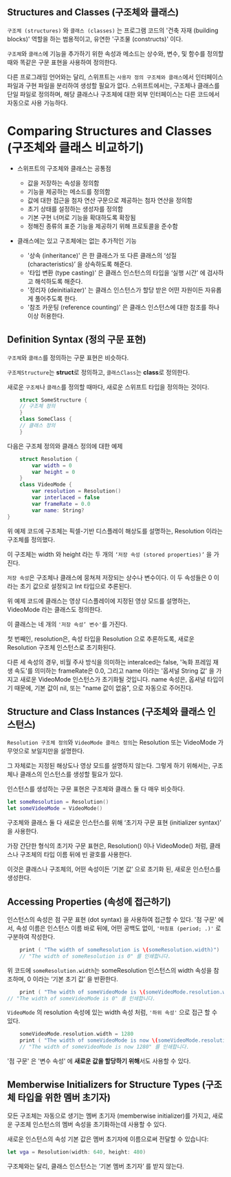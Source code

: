 ## **Structures and Classes (구조체와 클래스)**

`구조체 (structures)` 와 `클래스 (classes)` 는 프로그램 코드의 '건축 자재 (building blocks)' 역할을 하는 범용적이고, 유연한 '구조물 (constructs)' 이다. 

`구조체`와 `클래스`에 기능을 추가하기 위한 속성과 메소드는 상수와, 변수, 및 함수를 정의할 때와 똑같은 구문 표현을 사용하여 정의한다.

다른 프로그래밍 언어와는 달리, 스위프트는 `사용자 정의 구조체와 클래스`에서 인터페이스 파일과 구현 파일을 분리하여 생성할 필요가 없다. 스위프트에서는, 구조체나 클래스를 단일 파일로 정의하며, 해당 클래스나 구조체에 대한 외부 인터페이스는 다른 코드에서 자동으로 사용 가능하다.

# **Comparing Structures and Classes (구조체와 클래스 비교하기)**

- 스위프트의 구조체와 클래스는 공통점
    - 값을 저장하는 속성을 정의함
    - 기능을 제공하는 메소드를 정의함
    - 값에 대한 접근을 첨자 연산 구문으로 제공하는 첨자 연산을 정의함
    - 초기 상태를 설정하는 생성자를 정의함
    - 기본 구현 너머로 기능을 확대하도록 확장됨
    - 정해진 종류의 표준 기능을 제공하기 위해 프로토콜을 준수함

- 클래스에는 있고 구조체에는 없는 추가적인 기능
    - '상속 (inheritance)' 은 한 클래스가 또 다른 클래스의 ‘성질 (characteristics)’ 을 상속하도록 해준다.
    - '타입 변환 (type casting)' 은 클래스 인스턴스의 타입을 ‘실행 시간’ 에 검사하고 해석하도록 해준다.
    - '정리자 (deinitializer)' 는 클래스 인스턴스가 할당 받은 어떤 자원이든 자유롭게 풀어주도록 한다.
    - '참조 카운팅 (reference counting)' 은 클래스 인스턴스에 대한 참조를 하나 이상 허용한다.

## **Definition Syntax (정의 구문 표현)**

`구조체`와 `클래스`를 정의하는 구문 표현은 비슷하다.

`구조체Structure`는 **struct**로 정의하고, `클래스Class`는 **class**로 정의한다.

새로운 `구조체`나 `클래스`를 정의할 때마다, 새로운 스위프트 타입을 정의하는 것이다.

```swift
    struct SomeStructure {
    // 구조체 정의
    }
    class SomeClass {
    // 클래스 정의
    }
```

다음은 구조체 정의와 클래스 정의에 대한 예제

```swift
    struct Resolution {
        var width = 0
        var height = 0
    }
    class VideoMode {
        var resolution = Resolution()
        var interlaced = false
        var frameRate = 0.0
        var name: String?
}
```

위 예제 코드에 구조체는 픽셀-기반 디스플레이 해상도를 설명하는, Resolution 이라는 구조체를 정의했다.

이 구조체는 width 와 height 라는 두 개의 `‘저장 속성 (stored properties)’` 을 가진다. 

`저장 속성`은 구조체나 클래스에 뭉쳐져 저장되는 상수나 변수이다. 이 두 속성들은 0 이라는 초기 값으로 설정되고 Int 타입으로 추론된다.

위 예제 코드에 클래스는 영상 디스플레이에 지정된 영상 모드를 설명하는, VideoMode 라는 클래스도 정의한다. 

이 클래스는 네 개의 `'저장 속성’ 변수'`를 가진다.

첫 번째인, resolution은, 속성 타입을 Resolution 으로 추론하도록, 새로운 Resolution 구조체 인스턴스로 초기화된다.

다른 세 속성의 경우, 비월 주사 방식을 의미하는 interalced는 false, '녹화 프레임 재생 속도'를 의미하는 frameRate은 0.0, 그리고 name 이라는 '옵셔널 String 값' 을 가지고 새로운 VideoMode 인스턴스가 초기화될 것입니다. name 속성은, 옵셔널 타입이기 때문에, 기본 값이 nil, 또는 "name 값이 없음", 으로 자동으로 주어진다.

## **Structure and Class Instances (구조체와 클래스 인스턴스)**

`Resolution 구조체 정의`와 `VideoMode 클래스 정의`는 Resolution 또는 VideoMode 가 무엇으로 보일지만을 설명한다. 

그 자체로는 지정된 해상도나 영상 모드를 설명하지 않는다. 그렇게 하기 위해서는, 구조체나 클래스의 인스턴스를 생성할 필요가 있다.

인스턴스를 생성하는 구문 표현은 구조체와 클래스 둘 다 매우 비슷하다.

```swift
let someResolution = Resolution()
let someVideoMode = VideoMode()
```

구조체와 클래스 둘 다 새로운 인스턴스를 위해 ‘초기자 구문 표현 (initializer syntax)’ 을 사용한다. 

가장 간단한 형식의 초기자 구문 표현은, Resolution() 이나 VideoMode() 처럼, 클래스나 구조체의 타입 이름 뒤에 빈 괄호를 사용한다. 

이것은 클래스나 구조체의, 어떤 속성이든 ‘기본 값’ 으로 초기화 된, 새로운 인스턴스를 생성한다.


## **Accessing Properties (속성에 접근하기)**

인스턴스의 속성은 점 구문 표현 (dot syntax) 을 사용하여 접근할 수 있다. '점 구문' 에서, 속성 이름은 인스턴스 이름 바로 뒤에, 어떤 공백도 없이, `'마침표 (period; .)'` 로 구분하여 작성한다.

```swift
    print ( "The width of someResolution is \(someResolution.width)")
    // "The width of someResolution is 0" 를 인쇄합니다.
```

위 코드에 `someResolution.width`는 someResolution 인스턴스의 width 속성을 참조하며, 0 이라는 ‘기본 초기 값’ 을 반환한다.

```swift
    print ( "The width of someVideoMode is \(someVideoMode.resolution.width)")
// "The width of someVideoMode is 0" 를 인쇄합니다.
```

`VideoMode` 의 resolution 속성에 있는 width 속성 처럼, `'하위 속성'` 으로 접근 할 수 있다.

```swift
    someVideoMode.resolution.width = 1280
    print ( "The width of someVideoMode is now \(someVideoMode.resolution.width)")
    // "The width of someVideoMode is now 1280" 를 인쇄합니다.
```

'점 구문' 은 '변수 속성' 에 **새로운 값을 할당하기 위해**서도 사용할 수 있다.


## **Memberwise Initializers for Structure Types (구조체 타입을 위한 멤버 초기자)**

모든 구조체는 자동으로 생기는 멤버 초기자 (memberwise initializer)를 가지고, 새로운 구조체 인스턴스의 멤버 속성을 초기화하는데 사용할 수 있다.

새로운 인스턴스의 속성 기본 값은 멤버 초기자에 이름으로써 전달할 수 있습니다:

```swift
let vga = Resolution(width: 640, height: 480)
```

구조체와는 달리, 클래스 인스턴스는 ‘기본 멤버 초기자’ 를 받지 않는다.